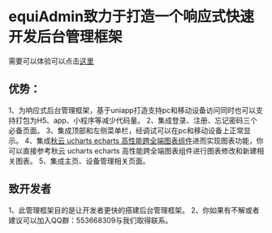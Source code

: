 # equiAdmin致力于打造一个响应式快速开发后台管理框架
需要可以体验可以点击[这里](https://static-42ad9711-757f-48b3-bfce-6b755d2714d0.bspapp.com/wlzk/#/)

## 优势：
1、为响应式后台管理框架，基于uniapp打造支持pc和移动设备访问同时也可以支持打包为H5、app、小程序等减少代码量。
2、集成登录、注册、忘记密码三个必备页面。
3、集成顶部和左侧菜单栏，经调试可以在pc和移动设备上正常显示。
4、集成[秋云 ucharts echarts 高性能跨全端图表组件](https://ext.dcloud.net.cn/plugin?id=271)进而实现图表功能，你可以直接参考秋云 ucharts echarts 高性能跨全端图表组件进行图表修改和新建相关图表。
5、集成主页、设备管理相关页面。

## 致开发者
1、此管理框架目的是让开发者更快的搭建后台管理框架。
2、你如果有不解或者建议可以加入QQ群：553668309与我们取得联系。
